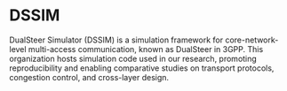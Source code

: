 # DSSIM
DualSteer Simulator (DSSIM) is a simulation framework for core-network-level multi-access communication, known as DualSteer in 3GPP. This organization hosts simulation code used in our research, promoting reproducibility and enabling comparative studies on transport protocols, congestion control, and cross-layer design.
